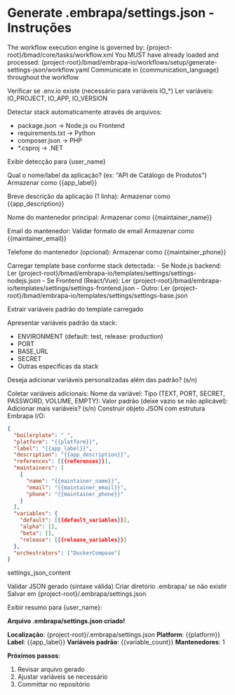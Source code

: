 # Generate .embrapa/settings.json - Instruções

<critical>The workflow execution engine is governed by: {project-root}/bmad/core/tasks/workflow.xml</critical>
<critical>You MUST have already loaded and processed: {project-root}/bmad/embrapa-io/workflows/setup/generate-settings-json/workflow.yaml</critical>
<critical>Communicate in {communication_language} throughout the workflow</critical>

<workflow>

<step n="1" goal="Verificar dependências e identificar stack">
<action>Verificar se .env.io existe (necessário para variáveis IO_*)</action>

<check if=".env.io exists">
<action>Ler variáveis: IO_PROJECT, IO_APP, IO_VERSION</action>
</check>

<action>Detectar stack automaticamente através de arquivos:</action>
- package.json → Node.js ou Frontend
- requirements.txt → Python
- composer.json → PHP
- *.csproj → .NET

<action>Exibir detecção para {user_name}</action>
</step>

<step n="2" goal="Coletar informações do projeto">
<ask>Qual o nome/label da aplicação? (ex: "API de Catálogo de Produtos")</ask>
<action>Armazenar como {{app_label}}</action>

<ask>Breve descrição da aplicação (1 linha):</ask>
<action>Armazenar como {{app_description}}</action>

<ask>Nome do mantenedor principal:</ask>
<action>Armazenar como {{maintainer_name}}</action>

<ask>Email do mantenedor:</ask>
<action>Validar formato de email</action>
<action>Armazenar como {{maintainer_email}}</action>

<ask optional="true">Telefone do mantenedor (opcional):</ask>
<action>Armazenar como {{maintainer_phone}}</action>
</step>

<step n="3" goal="Definir variáveis de ambiente">
<action>Carregar template base conforme stack detectada:</action>
- Se Node.js backend: Ler {project-root}/bmad/embrapa-io/templates/settings/settings-nodejs.json
- Se Frontend (React/Vue): Ler {project-root}/bmad/embrapa-io/templates/settings/settings-frontend.json
- Outro: Ler {project-root}/bmad/embrapa-io/templates/settings/settings-base.json

<action>Extrair variáveis padrão do template carregado</action>

<action>Apresentar variáveis padrão da stack:</action>
- ENVIRONMENT (default: test, release: production)
- PORT
- BASE_URL
- SECRET
- Outras específicas da stack

<ask>Deseja adicionar variáveis personalizadas além das padrão? (s/n)</ask>

<check if="resposta == 's'">
<action>Coletar variáveis adicionais:</action>
<ask>Nome da variável:</ask>
<ask>Tipo (TEXT, PORT, SECRET, PASSWORD, VOLUME, EMPTY):</ask>
<ask>Valor padrão (deixe vazio se não aplicável):</ask>
<ask>Adicionar mais variáveis? (s/n)</ask>
</check>
</step>

<step n="4" goal="Gerar settings.json">
<action>Construir objeto JSON com estrutura Embrapa I/O:</action>

```json
{
  "boilerplate": "_",
  "platform": "{{platform}}",
  "label": "{{app_label}}",
  "description": "{{app_description}}",
  "references": [{{references}}],
  "maintainers": [
    {
      "name": "{{maintainer_name}}",
      "email": "{{maintainer_email}}",
      "phone": "{{maintainer_phone}}"
    }
  ],
  "variables": {
    "default": [{{default_variables}}],
    "alpha": [],
    "beta": [],
    "release": [{{release_variables}}]
  },
  "orchestrators": ["DockerCompose"]
}
```

<template-output>settings_json_content</template-output>
</step>

<step n="5" goal="Validar e salvar arquivo">
<action>Validar JSON gerado (sintaxe válida)</action>
<action>Criar diretório .embrapa/ se não existir</action>
<action>Salvar em {project-root}/.embrapa/settings.json</action>

<action>Exibir resumo para {user_name}:</action>

**Arquivo .embrapa/settings.json criado!**

**Localização**: {project-root}/.embrapa/settings.json
**Platform**: {{platform}}
**Label**: {{app_label}}
**Variáveis padrão**: {{variable_count}}
**Mantenedores**: 1

**Próximos passos**:
1. Revisar arquivo gerado
2. Ajustar variáveis se necessário
3. Committar no repositório
</step>

</workflow>
